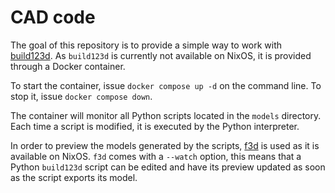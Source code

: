 # CAD code

The goal of this repository is to provide a simple way to work with [build123d](https://github.com/gumyr/build123d).
As `build123d` is currently not available on NixOS, it is provided through a Docker container.

To start the container, issue `docker compose up -d` on the command line.
To stop it, issue `docker compose down`.

The container will monitor all Python scripts located in the `models` directory.
Each time a script is modified, it is executed by the Python interpreter.

In order to preview the models generated by the scripts, [f3d](https://github.com/f3d-app/f3d) is used as it is available on NixOS.
`f3d` comes with a `--watch` option, this means that a Python `build123d` script can be edited and have its preview updated as soon as the script exports its model.
